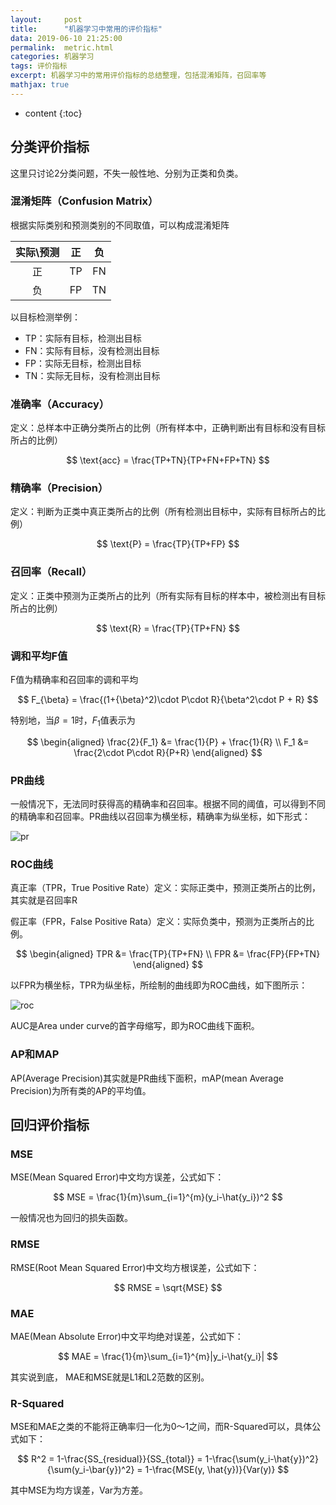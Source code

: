 ```yaml
---
layout:     post
title:      "机器学习中常用的评价指标"
data: 2019-06-10 21:25:00
permalink:  metric.html
categories: 机器学习
tags: 评价指标
excerpt: 机器学习中的常用评价指标的总结整理，包括混淆矩阵，召回率等
mathjax: true
---
```


* content
{:toc}

## 分类评价指标
这里只讨论2分类问题，不失一般性地、分别为正类和负类。
### 混淆矩阵（Confusion Matrix）
根据实际类别和预测类别的不同取值，可以构成混淆矩阵

实际\\预测|正|负
:---:|:--:|:---:
正|TP|FN
负|FP|TN

以目标检测举例：
* TP：实际有目标，检测出目标
* FN：实际有目标，没有检测出目标
* FP：实际无目标，检测出目标
* TN：实际无目标，没有检测出目标

### 准确率（Accuracy）
定义：总样本中正确分类所占的比例（所有样本中，正确判断出有目标和没有目标所占的比例）

$$
\text{acc} = \frac{TP+TN}{TP+FN+FP+TN}
$$

### 精确率（Precision）
定义：判断为正类中真正类所占的比例（所有检测出目标中，实际有目标所占的比例）

$$
\text{P} = \frac{TP}{TP+FP}
$$

### 召回率（Recall）
定义：正类中预测为正类所占的比列（所有实际有目标的样本中，被检测出有目标所占的比例）

$$
\text{R} = \frac{TP}{TP+FN}
$$

### 调和平均F值
F值为精确率和召回率的调和平均

$$
F_{\beta} = \frac{(1+{\beta}^2)\cdot P\cdot R}{\beta^2\cdot P + R}
$$

特别地，当$\beta=1$时，$F_1$值表示为


$$
\begin{aligned}
\frac{2}{F_1} &= \frac{1}{P} + \frac{1}{R}  \\
F_1 &= \frac{2\cdot P\cdot R}{P+R}   
\end{aligned}
$$

### PR曲线
一般情况下，无法同时获得高的精确率和召回率。根据不同的阈值，可以得到不同的精确率和召回率。PR曲线以召回率为横坐标，精确率为纵坐标，如下形式：

![pr](../img/pr.jpg)

### ROC曲线
真正率（TPR，True Positive Rate）定义：实际正类中，预测正类所占的比例，其实就是召回率R

假正率（FPR，False Positive Rata）定义：实际负类中，预测为正类所占的比例。

$$
\begin{aligned}
    TPR &= \frac{TP}{TP+FN} \\
    FPR &= \frac{FP}{FP+TN}
\end{aligned}
$$

以FPR为横坐标，TPR为纵坐标，所绘制的曲线即为ROC曲线，如下图所示：

![roc](../img/roc.jpg)

AUC是Area under curve的首字母缩写，即为ROC曲线下面积。

### AP和MAP
AP(Average Precision)其实就是PR曲线下面积，mAP(mean Average Precision)为所有类的AP的平均值。

## 回归评价指标
### MSE
MSE(Mean Squared Error)中文均方误差，公式如下：

$$
MSE = \frac{1}{m}\sum_{i=1}^{m}(y_i-\hat{y_i})^2
$$

一般情况也为回归的损失函数。
### RMSE
RMSE(Root Mean Squared Error)中文均方根误差，公式如下：

$$
RMSE = \sqrt{MSE}
$$

### MAE
MAE(Mean Absolute Error)中文平均绝对误差，公式如下：

$$
MAE = \frac{1}{m}\sum_{i=1}^{m}|y_i-\hat{y_i}|
$$

其实说到底， MAE和MSE就是L1和L2范数的区别。

### R-Squared
MSE和MAE之类的不能将正确率归一化为0～1之间，而R-Squared可以，具体公式如下：

$$
R^2 = 1-\frac{SS_{residual}}{SS_{total}} = 1-\frac{\sum(y_i-\hat{y})^2}{\sum(y_i-\bar{y})^2} = 1-\frac{MSE(y, \hat{y})}{Var(y)}
$$

其中MSE为均方误差，Var为方差。